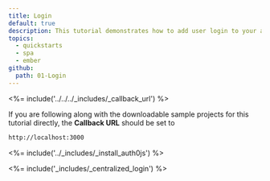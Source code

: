 ```yaml
---
title: Login
default: true
description: This tutorial demonstrates how to add user login to your application with Auth0.
topics:
  - quickstarts
  - spa
  - ember
github:
  path: 01-Login
---
```


<%= include('../../../_includes/_callback_url') %>

If you are following along with the downloadable sample projects for this tutorial directly, the **Callback URL** should be set to

```bash
http://localhost:3000
```

<%= include('../_includes/_install_auth0js') %>

<%= include('_includes/_centralized_login') %>